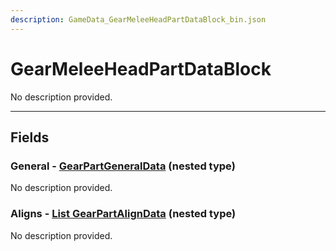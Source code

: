 ```yaml
---
description: GameData_GearMeleeHeadPartDataBlock_bin.json
---
```


# GearMeleeHeadPartDataBlock

No description provided.

***

## Fields

### General - [GearPartGeneralData](../../nested-types/gearpartgeneraldata.md) (nested type)

No description provided.

### Aligns - [List GearPartAlignData](../../nested-types/gearpartaligndata.md) (nested type)

No description provided.
